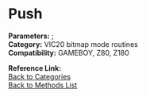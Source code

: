 # Push

**Parameters:** ;  
**Category:** VIC20 bitmap mode routines  
**Compatibility:** GAMEBOY, Z80, Z180  

**Reference Link:**  
[Back to Categories](../categories/vic20_bitmap_mode_routines.md)  
[Back to Methods List](../../SUMMARY.md)
